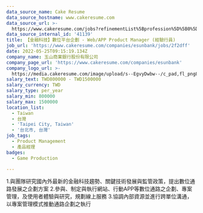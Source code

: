 ```yaml
---
data_source_name: Cake Resume
data_source_hostname: www.cakeresume.com
data_source_url: >-
  https://www.cakeresume.com/jobs?refinementList%5Bprofession%5D%5B0%5D=game-production&range%5Bsalary_range%5D%5Bmin%5D=1000000
data_source_internal_id: '41139'
title: 【金融科技】數位平台企劃 - Web/APP Product Manager (經驗行員)
job_url: 'https://www.cakeresume.com/companies/esunbank/jobs/2f2dff'
date: 2022-05-25T09:15:19.134Z
company_name: 玉山商業銀行股份有限公司
company_page_url: 'https://www.cakeresume.com/companies/esunbank'
company_logo_url: >-
  https://media.cakeresume.com/image/upload/s--EgvyDwbw--/c_pad,fl_png8,h_200,w_200/v1572598038/lmysdgtkxkqi5f1murbx.png
salary_text: TWD800000 - TWD1500000
salary_currency: TWD
salary_type: per_year
salary_min: 800000
salary_max: 1500000
location_list:
  - Taiwan
  - 台灣
  - 'Taipei City, Taiwan'
  - '台北市, 台灣'
job_tags:
  - Product Management
  - 產品經理
badges:
  - Game Production

---
```


1.與團隊研究國內外最新的金融科技趨勢、關鍵技術發展與監管政策，提出數位通路發展之企劃方案 2.參與、制定與執行網站、行動APP等數位通路之企劃、專案管理，及使用者體驗與研究，規劃線上服務 3.協調內部資源並進行跨單位溝通，以專案管理模式推動通路企劃之執行